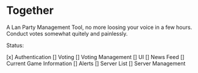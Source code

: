 Together
========

A Lan Party Management Tool, no more loosing your voice in a few hours. Conduct votes somewhat quitely and painlessly.


Status:

[x] Authentication
[] Voting
[] Voting Management
[] UI
[] News Feed
[] Current Game Information
[] Alerts
[] Server List
[] Server Management
